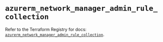 # `azurerm_network_manager_admin_rule_collection`

Refer to the Terraform Registry for docs: [`azurerm_network_manager_admin_rule_collection`](https://registry.terraform.io/providers/hashicorp/azurerm/3.93.0/docs/resources/network_manager_admin_rule_collection).
